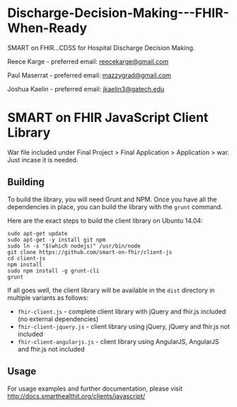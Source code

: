# Discharge-Decision-Making---FHIR-When-Ready
SMART on FHIR…CDSS for Hospital  Discharge Decision Making. 

Reece Karge - preferred email: reecekarge@gmail.com

Paul Maserrat - preferred email: mazzygrad@gmail.com

Joshua Kaelin - preferred email: jkaelin3@gatech.edu



SMART on FHIR JavaScript Client Library
=======================================

War file included under Final Project > Final Application > Application > war. Just incase it is needed.

## Building

To build the library, you will need Grunt and NPM. Once you
have all the dependencies in place, you can build the library
with the `grunt` command.

Here are the exact steps to build the client library
on Ubuntu 14.04:

```
sudo apt-get update
sudo apt-get -y install git npm
sudo ln -s "$(which nodejs)" /usr/bin/node
git clone https://github.com/smart-on-fhir/client-js
cd client-js
npm install
sudo npm install -g grunt-cli
grunt
```

If all goes well, the client library will be available in the
`dist` directory in multiple variants as follows:

* `fhir-client.js` - complete client library with jQuery and fhir.js included (no external dependencies)
* `fhir-client-jquery.js` - client library using jQuery, jQuery and fhir.js not included
* `fhir-client-angularjs.js` - client library using AngularJS, AngularJS and fhir.js not included

## Usage

For usage examples and further documentation, please visit http://docs.smarthealthit.org/clients/javascript/
